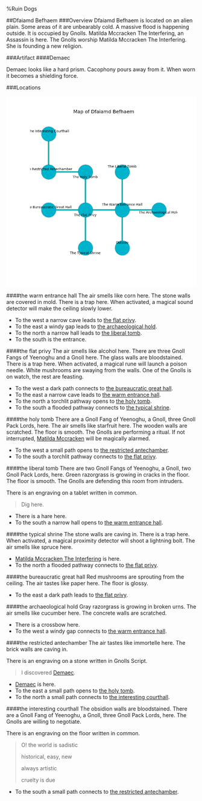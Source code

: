%Ruin Dogs

##Dfaiamd Befhaem
###Overview
Dfaiamd Befhaem is located on an alien plain. Some areas of it are unbearably cold. A massive flood is happening outside. It is occupied by Gnolls. <a name="Matilda-Mccracken-The-Interfering"></a>Matilda Mccracken The Interfering, an Assassin is here. The Gnolls worship Matilda Mccracken The Interfering. She  is founding a new religion. 



###Artifact
####<a name="Demaec"></a>Demaec


Demaec looks like a hard prism. Cacophony pours away from it. When worn it becomes a shielding force. 





###Locations


![](../v2/images/Dfaiamd-Befhaem.png)

####<a name="the-warm-entrance-hall"></a>the warm entrance hall
The air smells like corn here. The stone walls are covered in mold. There is a trap here. When activated, a magical sound detector will make the ceiling slowly lower. 



* To the west a narrow cave leads to [the flat privy](#the-flat-privy).
* To the east a windy gap leads to [the archaeological hold](#the-archaeological-hold).
* To the north a narrow hall leads to [the liberal tomb](#the-liberal-tomb).
* To the south is the entrance.


####<a name="the-flat-privy"></a>the flat privy
The air smells like alcohol here. There are three Gnoll Fangs of Yeenoghu and a Gnoll here. The glass walls are bloodstained. There is a trap here. When activated, a magical rune will launch a poison needle. White mushrooms are swaying from the walls. One of the Gnolls is on watch, the rest are feasting. 



* To the west a dark path connects to [the bureaucratic great hall](#the-bureaucratic-great-hall).
* To the east a narrow cave leads to [the warm entrance hall](#the-warm-entrance-hall).
* To the north a torchlit pathway opens to [the holy tomb](#the-holy-tomb).
* To the south a flooded pathway connects to [the typical shrine](#the-typical-shrine).


####<a name="the-holy-tomb"></a>the holy tomb
There are a Gnoll Fang of Yeenoghu, a Gnoll, three Gnoll Pack Lords,  here. The air smells like starfruit here. The wooden walls are scratched. The floor is smooth. The Gnolls are performing a ritual. If not interrupted, [Matilda Mccracken](#Matilda-Mccracken) will be magically alarmed. 



* To the west a small path opens to [the restricted antechamber](#the-restricted-antechamber).
* To the south a torchlit pathway connects to [the flat privy](#the-flat-privy).


####<a name="the-liberal-tomb"></a>the liberal tomb
There are two Gnoll Fangs of Yeenoghu, a Gnoll, two Gnoll Pack Lords,  here. Green razorgrass is growing in cracks in the floor. The floor is smooth. The Gnolls are defending this room from intruders. 

There is an engraving on a tablet written in common. 

> Dig here.
>


* There is a hare here.
* To the south a narrow hall opens to [the warm entrance hall](#the-warm-entrance-hall).


####<a name="the-typical-shrine"></a>the typical shrine
The stone walls are caving in. There is a trap here. When activated, a magical proximity detector will shoot a lightning bolt. The air smells like spruce here. 



* [Matilda Mccracken The Interfering](#Matilda-Mccracken-The-Interfering) is here.
* To the north a flooded pathway connects to [the flat privy](#the-flat-privy).


####<a name="the-bureaucratic-great-hall"></a>the bureaucratic great hall
Red mushrooms are sprouting from the ceiling. The air tastes like paper here. The floor is glossy. 



* To the east a dark path leads to [the flat privy](#the-flat-privy).


####<a name="the-archaeological-hold"></a>the archaeological hold
Gray razorgrass is growing in broken urns. The air smells like cucumber here. The concrete walls are scratched. 



* There is a crossbow here.
* To the west a windy gap connects to [the warm entrance hall](#the-warm-entrance-hall).


####<a name="the-restricted-antechamber"></a>the restricted antechamber
The air tastes like immortelle here. The brick walls are caving in. 

There is an engraving on a stone written in Gnolls Script. 

> I discovered [Demaec](#Demaec).
>


* [Demaec](#Demaec) is here.
* To the east a small path opens to [the holy tomb](#the-holy-tomb).
* To the north a small path connects to [the interesting courthall](#the-interesting-courthall).


####<a name="the-interesting-courthall"></a>the interesting courthall
The obsidion walls are bloodstained. There are a Gnoll Fang of Yeenoghu, a Gnoll, three Gnoll Pack Lords,  here. The Gnolls are willing to negotiate. 

There is an engraving on the floor written in common. 

> O! the world is sadistic
>
> historical, easy, new
>
> always artistic
>
> cruelty is due
>


* To the south a small path connects to [the restricted antechamber](#the-restricted-antechamber).


